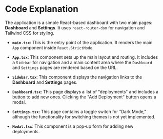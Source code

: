 # Code Explanation

The application is a simple React-based dashboard with two main pages: **Dashboard** and **Settings**. It uses `react-router-dom` for navigation and Tailwind CSS for styling.

- **`main.tsx`**: This is the entry point of the application. It renders the main `App` component inside `React.StrictMode`.

- **`App.tsx`**: This component sets up the main layout and routing. It includes a `Sidebar` for navigation and a main content area where the `Dashboard` and `Settings` pages are rendered based on the URL.

- **`Sidebar.tsx`**: This component displays the navigation links to the **Dashboard** and **Settings** pages.

- **`Dashboard.tsx`**: This page displays a list of "deployments" and includes a button to add new ones. Clicking the "Add Deployment" button opens a modal.

- **`Settings.tsx`**: This page contains a toggle switch for "Dark Mode," although the functionality for switching themes is not yet implemented.

- **`Modal.tsx`**: This component is a pop-up form for adding new deployments.